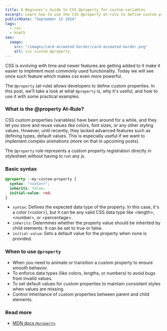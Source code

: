 ```yaml
---
title: A Beginner's Guide to CSS @property for custom variables
excerpt: Learn how to use the CSS @property at-rule to define custom properties.
publishDate: "September 15 2024"
tags:
  - css
  - html5
seo:
  image:
    src: "/images/card-animated-border/card-animated-border.png"
    alt: css custom @property
---
```


CSS is evolving with time and newer features are getting added to it make it easier to implment most commonly used functionality. Today we will see once such feature which makes css even more powerful.

The `@property` (at-rule) allows developers to define custom properties. In this post, we'll take a look at what `@property` is, why it's useful, and how to use it with some practical examples.

### What is the @property At-Rule?

CSS custom properties (variables) have been around for a while, and they let you store and reuse values like colors, font sizes, or any other styling values. However, until recently, they lacked advanced features such as defining types, default values. This is especially useful if we want to implement complex animations (more on that in upcoming posts).

The `@property` rule represents a custom property registration directly in stylesheet without having to run any js.

### Basic syntax

```css
@property --my-custom-property {
  syntax: "<color>";
  inherits: false;
  initial-value: red;
}
```

- `syntax`: Defines the expected data type of the property. In this case, it's a color (\<color\>), but it can be any valid CSS data type like \<length\>, \<number\>, or \<percentage\>.
- `inherits`: Determines whether the property value should be inherited by child elements. It can be set to true or false.
- `initial-value`: Sets a default value for the property when none is provided.

### When to use `@property`

- When you need to animate or transition a custom property to ensure smooth behavior.
- To enforce data types (like colors, lengths, or numbers) to avoid bugs from invalid values.
- To set default values for custom properties to maintain consistent styles when values are missing.
- Control inheritance of custom properties between parent and child elements.

### Read more

- [MDN docs `@property`](https://developer.mozilla.org/en-US/docs/Web/CSS/@property)
